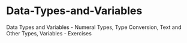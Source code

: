 # Data-Types-and-Variables
Data Types and Variables - Numeral Types, Type Conversion,  Text and Other Types, Variables - Exercises
